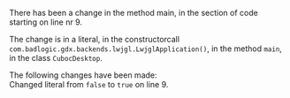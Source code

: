 There has been a change in the method main, in the section of code starting on line nr 9.
  
The change is in a literal, in the constructorcall ```com.badlogic.gdx.backends.lwjgl.LwjglApplication()```, in the method ```main```, in the class ```CubocDesktop```.
  
The following changes have been made:  
Changed literal from ```false``` to ```true``` on line 9.  
